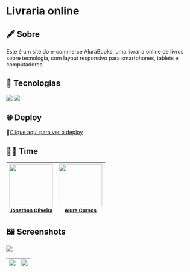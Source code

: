 # Livraria online

## 🖋️ Sobre
Este é um site do e-commerce AluraBooks, uma livraria online de livros sobre tecnologia, com layout responsivo para smartphones, tablets e computadores.

## 🚀 Tecnologias
<div>
  <img src="https://img.shields.io/badge/HTML-239120?style=for-the-badge&logo=html5&logoColor=white">
  <img src="https://img.shields.io/badge/CSS-239120?style=for-the-badge&logo=css3&logoColor=white">
</div>

## 🌐 Deploy
🔗[Clique aqui para ver o deploy](https://livraria-online.netlify.app/)

## 🧑‍💻 Time

| <img loading="lazy" src="https://avatars.githubusercontent.com/u/184311525?s=400&u=232d56c0b8a58523fdf6e6afe88724ee38b1d12e&v=4" width=115><br><sub>[Jonathan Oliveira](https://github.com/jonathan0lv)</sub> | <img loading="lazy" src="https://avatars.githubusercontent.com/u/4975968?s=200&v=4" width=115><br><sub>[Alura Cursos](https://github.com/alura-cursos)</sub> |
| :---: | :---: |

## 🖼 Screenshots

![](https://i.imgur.com/nG6Piis.png)

| ![](https://i.imgur.com/ha6e1Wf.png) | ![](https://i.imgur.com/pLW3bIo.png) |
|:------------------------------------:|:------------------------------------:|